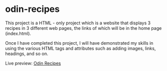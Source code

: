 # odin-recipes

This project is a HTML - only project which is a website that displays 3 recipes in 3 different web pages, the links of which will be in the home page (index.html).

Once I have completed this project, I will have demonstrated my skills in using the various HTML tags and attributes such as adding images, links, headings, and so on.

Live preview: [Odin Recipes](https://tanmayudupa.github.io/odin-recipes/)
